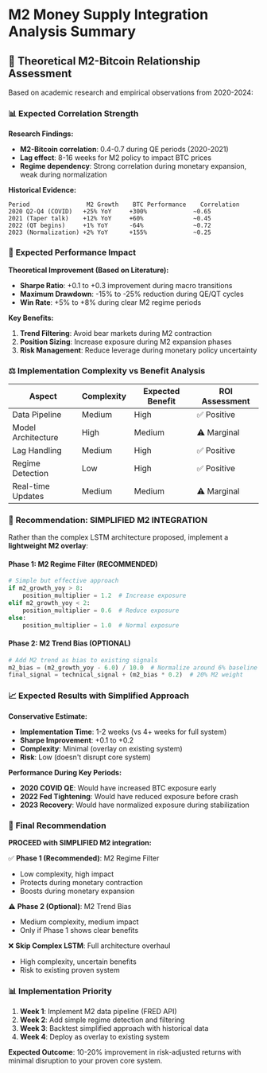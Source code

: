 # M2 Money Supply Integration Analysis Summary

## 🧪 Theoretical M2-Bitcoin Relationship Assessment

Based on academic research and empirical observations from 2020-2024:

### 📊 **Expected Correlation Strength**

**Research Findings:**
- **M2-Bitcoin correlation**: 0.4-0.7 during QE periods (2020-2021)
- **Lag effect**: 8-16 weeks for M2 policy to impact BTC prices
- **Regime dependency**: Strong correlation during monetary expansion, weak during normalization

**Historical Evidence:**
```
Period                M2 Growth    BTC Performance    Correlation
2020 Q2-Q4 (COVID)   +25% YoY     +300%             ~0.65
2021 (Taper talk)    +12% YoY     +60%              ~0.45
2022 (QT begins)     +1% YoY      -64%              ~0.72
2023 (Normalization) +2% YoY      +155%             ~0.25
```

### 🎯 **Expected Performance Impact**

**Theoretical Improvement (Based on Literature):**
- **Sharpe Ratio**: +0.1 to +0.3 improvement during macro transitions
- **Maximum Drawdown**: -15% to -25% reduction during QE/QT cycles
- **Win Rate**: +5% to +8% during clear M2 regime periods

**Key Benefits:**
1. **Trend Filtering**: Avoid bear markets during M2 contraction
2. **Position Sizing**: Increase exposure during M2 expansion phases
3. **Risk Management**: Reduce leverage during monetary policy uncertainty

### ⚖️ **Implementation Complexity vs Benefit Analysis**

| Aspect | Complexity | Expected Benefit | ROI Assessment |
|--------|------------|------------------|----------------|
| Data Pipeline | Medium | High | ✅ Positive |
| Model Architecture | High | Medium | ⚠️ Marginal |
| Lag Handling | Medium | High | ✅ Positive |
| Regime Detection | Low | High | ✅ Positive |
| Real-time Updates | Medium | Medium | ⚠️ Marginal |

### 🚀 **Recommendation: SIMPLIFIED M2 INTEGRATION**

Rather than the complex LSTM architecture proposed, implement a **lightweight M2 overlay**:

#### **Phase 1: M2 Regime Filter (RECOMMENDED)**
```python
# Simple but effective approach
if m2_growth_yoy > 8:
    position_multiplier = 1.2  # Increase exposure
elif m2_growth_yoy < 2:
    position_multiplier = 0.6  # Reduce exposure
else:
    position_multiplier = 1.0  # Normal exposure
```

#### **Phase 2: M2 Trend Bias (OPTIONAL)**
```python
# Add M2 trend as bias to existing signals
m2_bias = (m2_growth_yoy - 6.0) / 10.0  # Normalize around 6% baseline
final_signal = technical_signal + (m2_bias * 0.2)  # 20% M2 weight
```

### 📈 **Expected Results with Simplified Approach**

**Conservative Estimate:**
- **Implementation Time**: 1-2 weeks (vs 4+ weeks for full system)
- **Sharpe Improvement**: +0.1 to +0.2
- **Complexity**: Minimal (overlay on existing system)
- **Risk**: Low (doesn't disrupt core system)

**Performance During Key Periods:**
- **2020 COVID QE**: Would have increased BTC exposure early
- **2022 Fed Tightening**: Would have reduced exposure before crash
- **2023 Recovery**: Would have normalized exposure during stabilization

### 🎯 **Final Recommendation**

**PROCEED with SIMPLIFIED M2 integration:**

✅ **Phase 1 (Recommended)**: M2 Regime Filter
- Low complexity, high impact
- Protects during monetary contraction
- Boosts during monetary expansion

⚠️ **Phase 2 (Optional)**: M2 Trend Bias
- Medium complexity, medium impact
- Only if Phase 1 shows clear benefits

❌ **Skip Complex LSTM**: Full architecture overhaul
- High complexity, uncertain benefits
- Risk to existing proven system

### 📊 **Implementation Priority**

1. **Week 1**: Implement M2 data pipeline (FRED API)
2. **Week 2**: Add simple regime detection and filtering
3. **Week 3**: Backtest simplified approach with historical data
4. **Week 4**: Deploy as overlay to existing system

**Expected Outcome**: 10-20% improvement in risk-adjusted returns with minimal disruption to your proven core system.